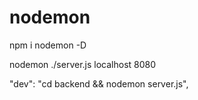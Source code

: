# nodemon

npm i nodemon -D

nodemon ./server.js localhost 8080

"dev": "cd backend && nodemon server.js",

